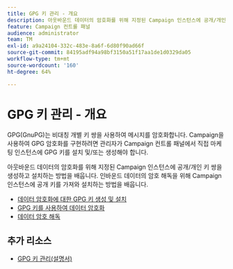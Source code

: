 ```yaml
---
title: GPG 키 관리 - 개요
description: 아웃바운드 데이터의 암호화를 위해 지정된 Campaign 인스턴스에 공개/개인 키 쌍을 생성하고 설치하는 방법을 배웁니다. 인바운드 데이터의 암호 해독을 위해 Campaign 인스턴스에 공개 키를 가져와 설치하는 방법을 배웁니다.
feature: Campaign 컨트롤 패널
audience: administrator
team: TM
exl-id: a9a24104-332c-483e-8a6f-6d80f90ad66f
source-git-commit: 84195adf94a98bf3150a51f17aa1de1d0329da05
workflow-type: tm+mt
source-wordcount: '160'
ht-degree: 64%

---
```


# GPG 키 관리 - 개요

GPG(GnuPG)는 비대칭 개별 키 쌍을 사용하여 메시지를 암호화합니다. Campaign을 사용하여 GPG 암호화를 구현하려면 관리자가 Campaign 컨트롤 패널에서 직접 마케팅 인스턴스에 GPG 키를 설치 및/또는 생성해야 합니다.

아웃바운드 데이터의 암호화를 위해 지정된 Campaign 인스턴스에 공개/개인 키 쌍을 생성하고 설치하는 방법을 배웁니다. 인바운드 데이터의 암호 해독을 위해 Campaign 인스턴스에 공개 키를 가져와 설치하는 방법을 배웁니다.

* [데이터 암호화에 대한 GPG 키 생성 및 설치](./generating-and-installing-gpg-keys-for-data-encryption.md)
* [GPG 키를 사용하여 데이터 암호화](./using-a-gpg-key-to-encrypt-data.md)
* [데이터 암호 해독](./decrypting-data.md)

## 추가 리소스

* [GPG 키 관리(설명서)](https://experienceleague.adobe.com/docs/control-panel/using/instances-settings/gpg-keys-management.html?lang=en)
